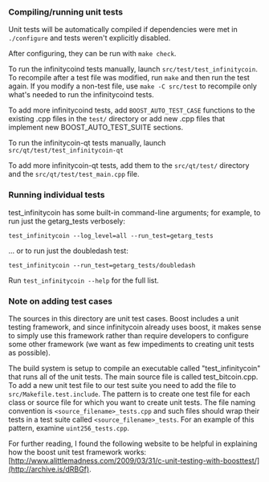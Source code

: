 ### Compiling/running unit tests

Unit tests will be automatically compiled if dependencies were met in `./configure`
and tests weren't explicitly disabled.

After configuring, they can be run with `make check`.

To run the infinitycoind tests manually, launch `src/test/test_infinitycoin`. To recompile
after a test file was modified, run `make` and then run the test again. If you
modify a non-test file, use `make -C src/test` to recompile only what's needed
to run the infinitycoind tests.

To add more infinitycoind tests, add `BOOST_AUTO_TEST_CASE` functions to the existing
.cpp files in the `test/` directory or add new .cpp files that
implement new BOOST_AUTO_TEST_SUITE sections.

To run the infinitycoin-qt tests manually, launch `src/qt/test/test_infinitycoin-qt`

To add more infinitycoin-qt tests, add them to the `src/qt/test/` directory and
the `src/qt/test/test_main.cpp` file.

### Running individual tests

test_infinitycoin has some built-in command-line arguments; for
example, to run just the getarg_tests verbosely:

    test_infinitycoin --log_level=all --run_test=getarg_tests

... or to run just the doubledash test:

    test_infinitycoin --run_test=getarg_tests/doubledash

Run `test_infinitycoin --help` for the full list.

### Note on adding test cases

The sources in this directory are unit test cases.  Boost includes a
unit testing framework, and since infinitycoin already uses boost, it makes
sense to simply use this framework rather than require developers to
configure some other framework (we want as few impediments to creating
unit tests as possible).

The build system is setup to compile an executable called "test_infinitycoin"
that runs all of the unit tests.  The main source file is called
test_bitcoin.cpp. To add a new unit test file to our test suite you need
to add the file to `src/Makefile.test.include`. The pattern is to create
one test file for each class or source file for which you want to create
unit tests.  The file naming convention is `<source_filename>_tests.cpp`
and such files should wrap their tests in a test suite
called `<source_filename>_tests`. For an example of this pattern,
examine `uint256_tests.cpp`.

For further reading, I found the following website to be helpful in
explaining how the boost unit test framework works:
[http://www.alittlemadness.com/2009/03/31/c-unit-testing-with-boosttest/](http://archive.is/dRBGf).

